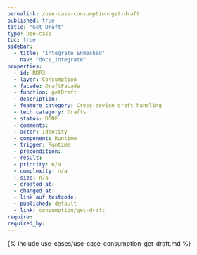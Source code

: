 ```yaml
---
permalink: /use-case-consumption-get-draft
published: true
title: "Get Draft"
type: use-case
toc: true
sidebar:
  - title: "Integrate Enmeshed"
    nav: "docs_integrate"
properties:
  - id: RDR3
  - layer: Consumption
  - facade: DraftFacade
  - function: getDraft
  - description:
  - feature category: Cross-device draft handling
  - tech category: Drafts
  - status: DONE
  - comments:
  - actor: Identity
  - component: Runtime
  - trigger: Runtime
  - precondition:
  - result:
  - priority: n/a
  - complexity: n/a
  - size: n/a
  - created_at:
  - changed_at:
  - link auf testcode:
  - published: default
  - link: consumption/get-draft
require:
required_by:
---
```


{% include use-cases/use-case-consumption-get-draft.md %}
